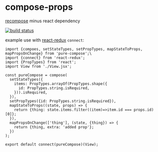 # compose-props
[recompose](https://github.com/acdlite/recompose) minus react dependency

[![build status](https://img.shields.io/travis/hartzis/compose-props/master.svg?style=flat-square)](https://travis-ci.org/hartzis/compose-props)

example use with [react-redux](https://github.com/rackt/react-redux) `connect`:

```
import {compoes, setStateTypes, setPropTypes, mapStateToProps, mapPropsOnChange} from 'pure-compose';\
import {connect} from 'react-redux';
import {PropTypes} from 'react';
import View from './View.jsx';

const pureCompose = compose(
  setStateTypes({
    items: PropTypes.arrayOf(PropTypes.shape({
      id: PropTypes.string.isRequired,
    })).isRequired,
  }),
  setPropTypes({id: PropTypes.string.isRequired}),
  mapStateToProps((state, props) => {
    return {thing: state.items.filter((item)=>item.id === props.id)[0]};
  }),
  mapPropsOnChange(['thing'], (state, {thing}) => {
    return {thing, extra: 'added prop'};
  })
);

export default connect(pureCompose)(View);
```
